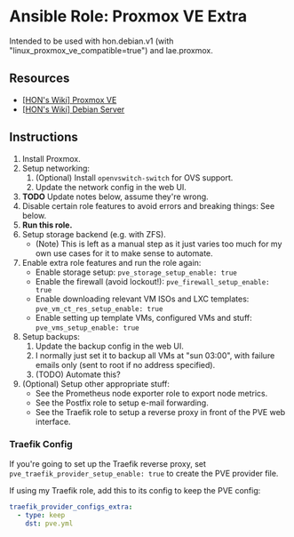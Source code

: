 # Ansible Role: Proxmox VE Extra

Intended to be used with hon.debian.v1 (with "linux_proxmox_ve_compatible=true") and lae.proxmox.

## Resources

- [[HON's Wiki] Proxmox VE](https://wiki.hon.one/config/virt-cont/proxmox-ve/)
- [[HON's Wiki] Debian Server](https://wiki.hon.one/config/linux-server/debian/)

## Instructions

1. Install Proxmox.
1. Setup networking:
    1. (Optional) Install `openvswitch-switch` for OVS support.
    1. Update the network config in the web UI.
1. **TODO** Update notes below, assume they're wrong.
1. Disable certain role features to avoid errors and breaking things: See below.
1. **Run this role.**
1. Setup storage backend (e.g. with ZFS).
    - (Note) This is left as a manual step as it just varies too much for my own use cases for it to make sense to automate.
1. Enable extra role features and run the role again:
    - Enable storage setup: `pve_storage_setup_enable: true`
    - Enable the firewall (avoid lockout!): `pve_firewall_setup_enable: true`
    - Enable downloading relevant VM ISOs and LXC templates: `pve_vm_ct_res_setup_enable: true`
    - Enable setting up template VMs, configured VMs and stuff: `pve_vms_setup_enable: true`
1. Setup backups:
    1. Update the backup config in the web UI.
    1. I normally just set it to backup all VMs at "sun 03:00", with failure emails only (sent to root if no address specified).
    1. (TODO) Automate this?
1. (Optional) Setup other appropriate stuff:
    - See the Prometheus node exporter role to export node metrics.
    - See the Postfix role to setup e-mail forwarding.
    - See the Traefik role to setup a reverse proxy in front of the PVE web interface.

### Traefik Config

If you're going to set up the Traefik reverse proxy, set `pve_traefik_provider_setup_enable: true` to create the PVE provider file.

If using my Traefik role, add this to its config to keep the PVE config:

```yml
traefik_provider_configs_extra:
  - type: keep
    dst: pve.yml
```
